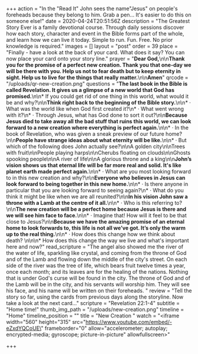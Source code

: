+++
action = "In the \"Read It\" John sees the name\"Jesus\" on people's foreheads because they belong to him.  Grab a pen... It's easier to do this on someone else!"
date = 2020-04-24T20:51:56Z
description = "The Greatest Story Ever is a family devotional course.  Through daily sessions discover how each story, character and event in the Bible forms part of the whole, and learn how we can live it today. Simple to run. Fun. Free. No prior knowledge is required."
images = []
layout = "post"
order = 39
place = "Finally - have a look at the back of your card. What does it say? You can now place your card onto your story line."
prayer = "**Dear God,**\n\n**Thank you for the promise of a perfect new creation. Thank you that one-day we will be there with you. Help us not to fear death but to keep eternity in sight. Help us to live for the things that really matter.**\n\n**Amen**"
qrcode = "/uploads/qr-new-creation.png"
questions = "**The last book in the Bible is called Revelation. It gives us a glimpse of a new world that God has promised.**\n\n* If you could get rid of one thing in this world, what would it be and why?\n\n**Think right back to the beginning of the Bible story.**\n\n* · What was the world like when God first created it?\n* · What went wrong with it?\n* · Through Jesus, what has God done to sort it out?\n\n**Because Jesus died to take away all the bad stuff that ruins this world, we can look forward to a new creation where everything is perfect again.**\n\n* · In the book of Revelation, who was given a sneak preview of our future home?\n\n**People have strange ideas about what eternity will be like.**\n\n* · But which of the following does John actually see?\n\nA golden city\n\nTrees with fruit\n\nPeople playing harps\n\nCherubs floating on clouds\n\nGhosts spooking people\n\nA river of life\n\nA glorious throne and a king\n\n**John’s vision shows us that eternal life will be far more real and solid. It's like planet earth made perfect again.**\n\n* · What are you most looking forward to in this new creation and why?\n\n**Everyone who believes in Jesus can look forward to being together in this new home.**\n\n* · Is there anyone in particular that you are looking forward to seeing again?\n* · What do you think it might be like when we are all reunited?\n\n**In his vision John saw a throne with a Lamb at the centre of it all.**\n\n* · Who is this referring to?\n\n**The new creation will be a perfect home because Jesus is there and we will see him face to face.**\n\n* · Imagine that! How will it feel to be that close to Jesus?\n\n**Because we have the amazing promise of an eternal home to look forwards to, this life is not all we’ve got. It’s only the warm up to the real thing.**\n\n* · How does this change how we think about death? \n\n\n* How does this change the way we live and what's important here and now?"
read_scripture = "The angel also showed me the river of the water of life, sparkling like crystal, and coming from the throne of God and of the Lamb and flowing down the middle of the city's street. On each side of the river was the tree of life, which bears fruit twelve times a year, once each month; and its leaves are for the healing of the nations. Nothing that is under God's curse will be found in the city. The throne of God and of the Lamb will be in the city, and his servants will worship him. They will see his face, and his name will be written on their foreheads. "
review = "Tell the story so far, using the cards from previous days along the storyline. Now take a look at the next card…"
scripture = "Revelation 22:1-4"
subtitle = "Home time!"
thumb_img_path = "/uploads/new-creation.png"
timeline = "Home"
timeline_position = ""
title = "New Creation "
watch = "<iframe width=\"560\" height=\"315\" src=\"https://www.youtube.com/embed/-eZxdYQCoUE\" frameborder=\"0\" allow=\"accelerometer; autoplay; encrypted-media; gyroscope; picture-in-picture\" allowfullscreen></iframe>"

+++
